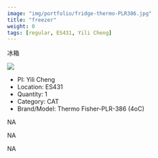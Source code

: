 ```yaml
---
image: "img/portfolio/fridge-thermo-PLR386.jpg"
title: "freezer"
weight: 0
tags: [regular, ES431, Yili Cheng]
---
```


冰箱

<!--more-->

![]("../../img/portfolio/fridge-thermo-PLR386.jpg")

- PI: Yili Cheng
- Location: ES431
- Quantity: 1
- Category: CAT
- Brand/Model: Thermo Fisher-PLR-386 (4oC)

NA

NA

NA
